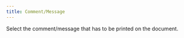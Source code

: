 ```yaml
---
title: Comment/Message
---
```



Select the comment/message that has to be printed on the document.
